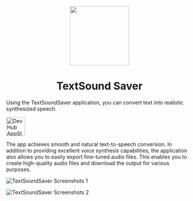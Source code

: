 <div align="center">
	<br />
	<br />
	<img src="https://github.com/jaywcjlove/TextSoundSaver/assets/1680273/4d5d512e-40d2-4cb6-9605-404ead05d8a9" width="160" height="160">
	<h1>TextSound Saver</h1>
</div>

Using the TextSoundSaver application, you can convert text into realistic synthesized speech.

<p>
  <a target="_blank" href="https://apps.apple.com/app/textsound-saver/id6478511402" title="DevHub AppStore">
    <img alt="DevHub AppStore" src="https://tools.applemediaservices.com/api/badges/download-on-the-mac-app-store/black/en-us?size=250x83&amp;releaseDate=1705968000" height="51">
  </a>
</p>

The app achieves smooth and natural text-to-speech conversion. In addition to providing excellent voice synthesis capabilities, the application also allows you to easily export fine-tuned audio files. This enables you to create high-quality audio files and download the output for various purposes.

![TextSoundSaver Screenshots 1](https://github.com/jaywcjlove/TextSoundSaver/assets/1680273/109222a2-fffd-439f-b4d7-82db960909db)

![TextSoundSaver Screenshots 2](https://github.com/jaywcjlove/TextSoundSaver/assets/1680273/b4a005d5-28ca-44e1-ae83-5803640f4ddc)
